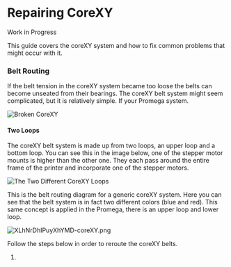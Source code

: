# Repairing CoreXY

Work in Progress

This guide covers the coreXY system and how to fix common problems that might occur with it.

### Belt Routing

If the belt tension in the coreXY system became too loose the belts can become unseated from their bearings. The coreXY belt system might seem complicated, but it is relatively simple. If your Promega system.

 

![Broken CoreXY](http://promega.printm3d.com/uploads/images/gallery/2018-07-Jul/scaled-840-0/dU9oH3DjfF1WxgFT-brokencoreXY.jpg)

#### Two Loops

The coreXY belt system is made up from two loops, an upper loop and a bottom loop. You can see this in the image below, one of the stepper motor mounts is higher than the other one. They each pass around the entire frame of the printer and incorporate one of the stepper motors. 

![The Two Different CoreXY Loops](http://promega.printm3d.com/uploads/images/gallery/2018-07-Jul/scaled-840-0/uCqJbgZgCbY7c8vT-twoloops.jpg)

This is the belt routing diagram for a generic coreXY system. Here you can see that the belt system is in fact two different colors \(blue and red\). This same concept is applied in the Promega, there is an upper loop and lower loop.

 ![XLhNrDhIPuyXhYMD-coreXY.png](http://promega.printm3d.com/uploads/images/gallery/2018-07-Jul/scaled-840-0/XLhNrDhIPuyXhYMD-coreXY.png)

Follow the steps below in order to reroute the coreXY belts. 

1.

